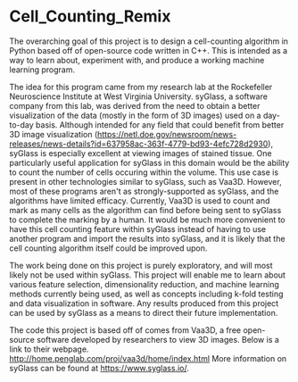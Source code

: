 # Cell_Counting_Remix

The overarching goal of this project is to design a cell-counting algorithm in Python based off of open-source code written in C++. This is intended as a way to learn about, experiment with, and produce a working machine learning program.

The idea for this program came from my research lab at the Rockefeller Neuroscience Institute at West Virginia University. syGlass, a software company from this lab, was derived from the need to obtain a better visualization of the data (mostly in the form of 3D images) used on a day-to-day basis. Although intended for any field that could benefit from better 3D image visualization (https://netl.doe.gov/newsroom/news-releases/news-details?id=637958ac-363f-4779-bd93-4efc728d2930), syGlass is especially excellent at viewing images of stained tissue. One particularly useful application for syGlass in this domain would be the ability to count the number of cells occuring within the volume. This use case is present in other technologies similar to syGlass, such as Vaa3D. However, most of these programs aren't as strongly-supported as syGlass, and the algorithms have limited efficacy. Currently, Vaa3D is used to count and mark as many cells as the algorithm can find before being sent to syGlass to complete the marking by a human. It would be much more convenient to have this cell counting feature within syGlass instead of having to use another program and import the results into syGlass, and it is likely that the cell counting algorithm itself could be improved upon.

The work being done on this project is purely exploratory, and will most likely not be used within syGlass. This project will enable me to learn about various feature selection, dimensionality reduction, and machine learning methods currently being used, as well as concepts including k-fold testing and data visualization in software. Any results produced from this project can be used by syGlass as a means to direct their future implementation.

The code this project is based off of comes from Vaa3D, a free open-source software developed by researchers to view 3D images. Below is a link to their webpage.
http://home.penglab.com/proj/vaa3d/home/index.html
More information on syGlass can be found at https://www.syglass.io/.
